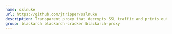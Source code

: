 ```yaml
---
name: sslnuke
url: https://github.com/jtripper/sslnuke
description: Transparent proxy that decrypts SSL traffic and prints out IRC messages.
group: blackarch blackarch-cracker blackarch-proxy
---
```


